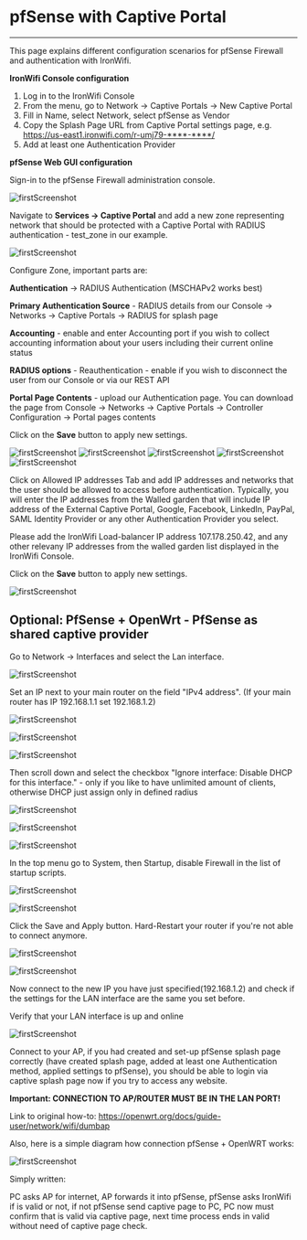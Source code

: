 # **pfSense with Captive Portal**

---

This page explains different configuration scenarios for pfSense Firewall and authentication with IronWifi.

**IronWifi Console configuration**

1. Log in to the IronWifi Console
2. From the menu, go to Network -> Captive Portals -> New Captive Portal
3. Fill in Name, select Network, select pfSense as Vendor
4. Copy the Splash Page URL from Captive Portal settings page, e.g. https://us-east1.ironwifi.com/r-umj79-****-****/
5. Add at least one Authentication Provider

**pfSense Web GUI configuration**

Sign-in to the pfSense Firewall administration console.

![firstScreenshot](https://raw.githubusercontent.com/IronWifi/docs/master/configuration-guides/pfSense/pfsense1.png)

Navigate to **Services -> Captive Portal** and add a new zone representing network that should be protected with a Captive Portal with RADIUS authentication - test_zone in our example.

![firstScreenshot](https://raw.githubusercontent.com/IronWifi/docs/master/configuration-guides/pfSense/pfsense2.png)


Configure Zone, important parts are:

**Authentication** -> RADIUS Authentication (MSCHAPv2 works best)

**Primary Authentication Source** - RADIUS details from our Console -> Networks -> Captive Portals -> RADIUS for splash page

**Accounting** - enable and enter Accounting port if you wish to collect accounting information about your users including their current online status

**RADIUS options** - Reauthentication - enable if you wish to disconnect the user from our Console or via our REST API

**Portal Page Contents** - upload our Authentication page. You can download the page from Console -> Networks -> Captive Portals -> Controller Configuration -> Portal pages contents

Click on the **Save** button to apply new settings.

![firstScreenshot](https://raw.githubusercontent.com/IronWifi/docs/master/configuration-guides/pfSense/pfsense3a.png)
![firstScreenshot](https://raw.githubusercontent.com/IronWifi/docs/master/configuration-guides/pfSense/pfsense2a.png)
![firstScreenshot](https://raw.githubusercontent.com/IronWifi/docs/master/configuration-guides/pfSense/pfsense4a.png)
![firstScreenshot](https://raw.githubusercontent.com/IronWifi/docs/master/configuration-guides/pfSense/pfsense5a.png)
![firstScreenshot](https://raw.githubusercontent.com/IronWifi/docs/master/configuration-guides/pfSense/pfsense6a.png)



Click on Allowed IP addresses Tab and add IP addresses and networks that the user should be allowed to access before authentication. Typically, you will enter the IP addresses from the Walled garden that will include IP address of the External Captive Portal, Google, Facebook, LinkedIn, PayPal, SAML Identity Provider or any other Authentication Provider you select.

Please add the IronWifi Load-balancer IP address 107.178.250.42, and any other relevany IP addresses from the walled garden list displayed in the IronWifi Console.

Click on the **Save** button to apply new settings.

![firstScreenshot](https://raw.githubusercontent.com/IronWifi/docs/master/configuration-guides/pfSense/pfsense8a.png)

## Optional: PfSense + OpenWrt - PfSense as shared captive provider

Go to Network → Interfaces and select the Lan interface.

![firstScreenshot](https://raw.githubusercontent.com/IronWifi/docs/master/configuration-guides/pfSense/pfsense5.png)

Set an IP next to your main router on the field "IPv4 address". (If your main router has IP 192.168.1.1 set 192.168.1.2)

![firstScreenshot](https://raw.githubusercontent.com/IronWifi/docs/master/configuration-guides/pfSense/pfsense6.png)

![firstScreenshot](https://raw.githubusercontent.com/IronWifi/docs/master/configuration-guides/pfSense/pfsense7.png)

![firstScreenshot](https://raw.githubusercontent.com/IronWifi/docs/master/configuration-guides/pfSense/pfsense8.png)

Then scroll down and select the checkbox "Ignore interface: Disable DHCP for this interface." - only if you like to have unlimited amount of clients, otherwise DHCP just assign only in defined radius

![firstScreenshot](https://raw.githubusercontent.com/IronWifi/docs/master/configuration-guides/pfSense/pfsense9.png)

![firstScreenshot](https://raw.githubusercontent.com/IronWifi/docs/master/configuration-guides/pfSense/pfsense10.png)

![firstScreenshot](https://raw.githubusercontent.com/IronWifi/docs/master/configuration-guides/pfSense/pfsense11.png)

In the top menu go to System, then Startup, disable Firewall in the list of startup scripts.

![firstScreenshot](https://raw.githubusercontent.com/IronWifi/docs/master/configuration-guides/pfSense/pfsense12.png)

![firstScreenshot](https://raw.githubusercontent.com/IronWifi/docs/master/configuration-guides/pfSense/pfsense13.png)

Click the Save and Apply button. Hard-Restart your router if you're not able to connect anymore.

![firstScreenshot](https://raw.githubusercontent.com/IronWifi/docs/master/configuration-guides/pfSense/pfsense14.png)

![firstScreenshot](https://raw.githubusercontent.com/IronWifi/docs/master/configuration-guides/pfSense/pfsense15.png)

Now connect to the new IP you have just specified(192.168.1.2) and check if the settings for the LAN interface are the same you set before.

Verify that your LAN interface is up and online

![firstScreenshot](https://raw.githubusercontent.com/IronWifi/docs/master/configuration-guides/pfSense/pfsense16.png)

Connect to your AP, if you had created and set-up pfSense splash page correctly (have created splash page, added at least one Authentication method, applied settings to pfSense), you should be able to login via captive splash page now if you try to access any website.

**Important: CONNECTION TO AP/ROUTER MUST BE IN THE LAN PORT!**

Link to original how-to: https://openwrt.org/docs/guide-user/network/wifi/dumbap

Also, here is a simple diagram how connection pfSense + OpenWRT works:

![firstScreenshot](https://raw.githubusercontent.com/IronWifi/docs/master/configuration-guides/pfSense/pfsense17.png)

Simply written:

PC asks AP for internet, AP forwards it into pfSense, pfSense asks IronWifi if is valid or not, if not pfSense send captive page to PC, PC now must confirm that is valid via captive page, next time process ends in valid without need of captive page check.





